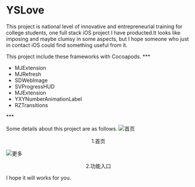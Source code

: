 # YSLove
This project is national level of innovative and entrepreneurial training for college students, one full stack iOS project I have producted.It looks like imposing and maybe  clumsy in some aspects, but I hope someone who just in contact iOS could find something useful from it. 

This project include these frameworks with Cocoapods.
***<ul>
<li>MJExtension</li>
<li>MJRefresh</li>
<li>SDWebImage</li>
<li>SVProgressHUD</li>
<li>MJExtension</li>
<li>YXYNumberAnimationLabel</li>
<li>RZTransitions</li>
</ul>***

Some details about this project are as follows.
![首页](https://i.imgur.com/CoI8tQo.jpg)

<center>1.首页</center>

![更多](https://i.imgur.com/B7w1iQC.jpg)

<center>2.功能入口</center>

I hope it will works for you. 